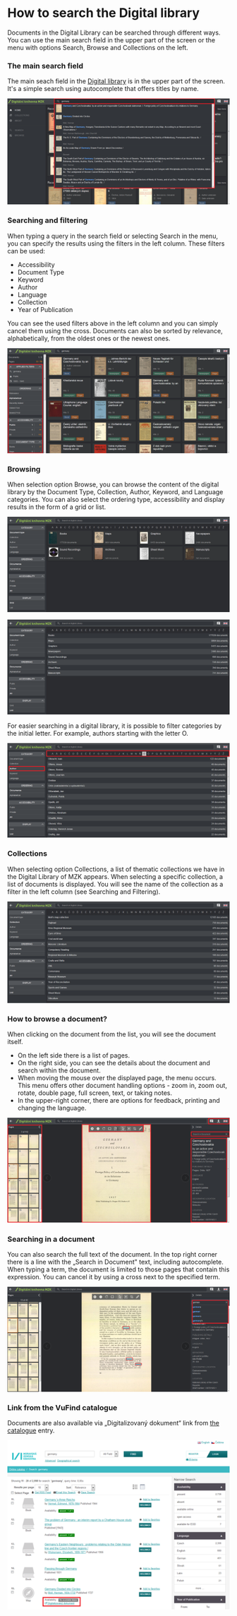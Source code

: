 # How to search the Digital library
Documents in the Digital Library can be searched through different ways. You can use the main search field in the upper part of the screen or the menu with options Search, Browse and Collections on the left.

### The main search field 
The main seach field in the <a class="external" href="http://kramerius.mzk.cz/" target="_blank">Digital library</a> is in the upper part of the screen. It's a simple search using autocomplete that offers titles by name.

![](/public/images/help/jakHledat/vyhledavaciradekanaseptavac_en.png)

### Searching and filtering
When typing a query in the search field or selecting Search in the menu, you can specify the results using the filters in the left column. These filters can be used:
   * Accessibility 
   * Document Type
   * Keyword
   * Author
   * Language
   * Collection
   * Year of Publication

You can see the used filters above in the left column and you can simply cancel them using the cross. Documents can also be sorted by relevance, alphabetically, from the oldest ones or the newest ones.

![](/public/images/help/jakHledat/hledaniafiltrovani_en.png)

### Browsing
When selection option Browse, you can browse the content of the digital library by the Document Type, Collection, Author, Keyword, and Language categories. You can also select the ordering type, accessibility and display results in the form of a grid or list.

![](/public/images/help/jakHledat/prochazetmrizka_en.png)

![](/public/images/help/jakHledat/prochazetseznam_en.png)

For easier searching in a digital library, it is possible to filter categories by the initial letter. For example, authors starting with the letter O.

![](/public/images/help/jakHledat/prochazetautor_en.png)


### Collections
When selecting option Collections, a list of thematic collections we have in the Digital Library of MZK appears. When selecting a specific collection, a list of documents is displayed. You will see the name of the collection as a filter in the left column (see Searching and Filtering).

![](/public/images/help/jakHledat/sbirky_en.png)

### How to browse a document?
When clicking on the document from the list, you will see the document itself.

* On the left side there is a list of pages.
* On the right side, you can see the details about the document and search within the document.
* When moving the mouse over the displayed page, the menu occurs. This menu offers other document handling options - zoom in, zoom out, rotate, double page, full screen, text, or taking notes. 
* In the upper-right corner, there are options for feedback, printing and changing the language. 

![](/public/images/help/jakHledat/jakprohlizetdokument_en.png)

### Searching in a document

You can also search the full text of the document. In the top right corner there is a line with the „Search in Document" text, including autocomplete. When typing a term, the document is limited to those pages that contain this expression. You can cancel it by using a cross next to the specified term.

![](/public/images/help/jakHledat/hledanivdokumentu_en.png)

### Link from the VuFind catalogue
Documents are also available via „Digitalizovaný dokument“ link from <a class="external" href="https://vufind.mzk.cz/?lng=en" target="_blank">the catalogue</a> entry.

![](/public/images/help/jakHledat/vufind2_en.png)
